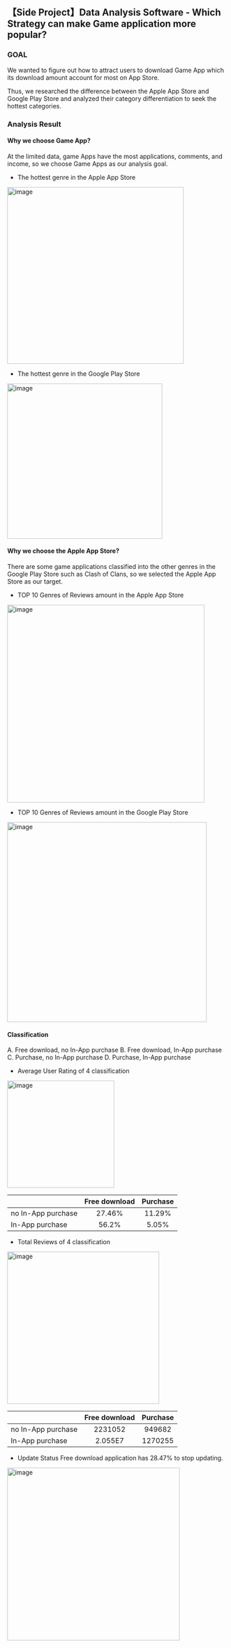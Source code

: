 ## 【Side Project】Data Analysis Software - Which Strategy can make Game application more popular?
### GOAL

We wanted to figure out how to attract users to download Game App which its download amount account for most on App Store.

Thus, we researched the difference between the Apple App Store and Google Play Store and analyzed their category differentiation to seek the hottest categories.

### Analysis Result

#### Why we choose Game App?
At the limited data, game Apps have the most applications, comments, and income, so we choose Game Apps as our analysis goal.

- The hottest genre in the Apple App Store
<img width="404" alt="image" src="https://github.com/uranus-wyx/SideProject-GameAppStrategy/assets/55570963/412f0a23-74ac-4a31-807d-56d7aba68844">


- The hottest genre in the Google Play Store
<img width="355" alt="image" src="https://github.com/uranus-wyx/SideProject-GameAppStrategy/assets/55570963/532934a4-8202-42b8-8476-31e673dd6380">



#### Why we choose the Apple App Store?

There are some game applications classified into the other genres in the Google Play Store such as Clash of Clans, so we selected the Apple App Store as our target.

- TOP 10 Genres of Reviews amount in the Apple App Store
<img width="452" alt="image" src="https://github.com/uranus-wyx/SideProject-GameAppStrategy/assets/55570963/67367034-f12d-474f-9dd1-25a1da931647">


- TOP 10 Genres of Reviews amount in the Google Play Store
<img width="457" alt="image" src="https://github.com/uranus-wyx/SideProject-GameAppStrategy/assets/55570963/45642565-8708-4a04-8add-720284702c96">


#### Classification
A. Free download, no In-App purchase
B. Free download, In-App purchase
C. Purchase, no In-App purchase
D. Purchase, In-App purchase

- Average User Rating of 4 classification 

<img width="245" alt="image" src="https://github.com/uranus-wyx/SideProject-GameAppStrategy/assets/55570963/6f2e0261-6709-4861-ba96-8d06ac06f8ab">


|                    | Free download | Purchase |
| ------------------ |:-------------:|:------------:|
| no In-App purchase |    27.46%     |    11.29%    |
| In-App purchase    |     56.2%     |    5.05%     |

- Total Reviews of 4 classification

<img width="348" alt="image" src="https://github.com/uranus-wyx/SideProject-GameAppStrategy/assets/55570963/c2012cd5-d2ba-4a4e-882e-c71dc3100c98">


|                    | Free download | Purchase |
| ------------------ |:-------------:|:------------:|
| no In-App purchase |    2231052    |    949682    |
| In-App purchase    |     2.055E7   |    1270255   |

- Update Status
    Free download application has 28.47% to stop updating.

<img width="395" alt="image" src="https://github.com/uranus-wyx/SideProject-GameAppStrategy/assets/55570963/ad0620e7-fbaa-4fed-95b7-ae60dce430b4">



